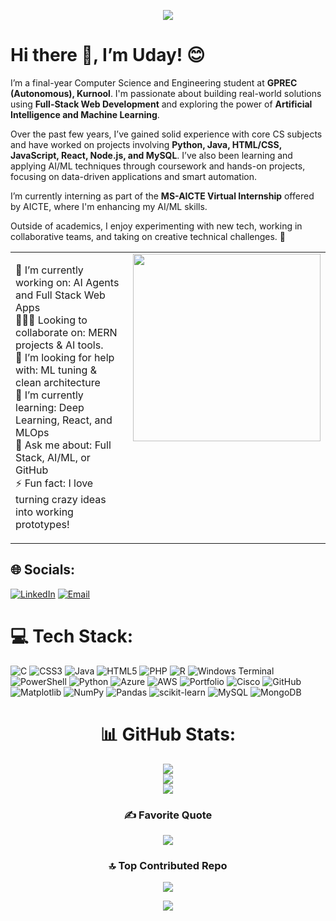 <p align="center">
  <img src="https://github.com/Anmol-Baranwal/Cool-GIFs-For-GitHub/assets/74038190/c288471c-be67-4fbb-af44-1c63ee9ed280" />
</p>

# Hi there 👋, I’m Uday! 😊

I’m a final-year Computer Science and Engineering student at **GPREC (Autonomous), Kurnool**. I'm passionate about building real-world solutions using **Full-Stack Web Development** and exploring the power of **Artificial Intelligence and Machine Learning**.

Over the past few years, I’ve gained solid experience with core CS subjects and have worked on projects involving **Python, Java, HTML/CSS, JavaScript, React, Node.js, and MySQL**. I’ve also been learning and applying AI/ML techniques through coursework and hands-on projects, focusing on data-driven applications and smart automation.

I’m currently interning as part of the **MS-AICTE Virtual Internship** offered by AICTE, where I'm enhancing my AI/ML skills.

Outside of academics, I enjoy experimenting with new tech, working in collaborative teams, and taking on creative technical challenges. 🚀

<table>
  <tr>
    <td valign="top" width="60%">
      
🔭 I’m currently working on: AI Agents and Full Stack Web Apps<br>
🧑‍🤝‍🧑 Looking to collaborate on: MERN projects & AI tools.<br>
🤝 I’m looking for help with: ML tuning & clean architecture<br>
🌱 I’m currently learning: Deep Learning, React, and MLOps<br>
💬 Ask me about: Full Stack, AI/ML, or GitHub<br>
⚡ Fun fact: I love turning crazy ideas into working prototypes!

   </td>
   <td valign="top" align="center" width="40%">
     <img src="https://github.com/Anmol-Baranwal/Cool-GIFs-For-GitHub/assets/74038190/219bcc70-f5dc-466b-9a60-29653d8e8433" width="300">
   </td>
  </tr>
</table>

## 🌐 Socials:
[![LinkedIn](https://img.shields.io/badge/LinkedIn-%230077B5.svg?logo=linkedin&logoColor=white)](https://www.linkedin.com/in/somapuramuday) 
[![Email](https://img.shields.io/badge/Email-D14836?logo=gmail&logoColor=white)](mailto:229x1a2856@gmail.com)

# 💻 Tech Stack:
![C](https://img.shields.io/badge/c-%2300599C.svg?style=for-the-badge&logo=c&logoColor=white) 
![CSS3](https://img.shields.io/badge/css3-%231572B6.svg?style=for-the-badge&logo=css3&logoColor=white) 
![Java](https://img.shields.io/badge/java-%23ED8B00.svg?style=for-the-badge&logo=openjdk&logoColor=white) 
![HTML5](https://img.shields.io/badge/html5-%23E34F26.svg?style=for-the-badge&logo=html5&logoColor=white) 
![PHP](https://img.shields.io/badge/php-%23777BB4.svg?style=for-the-badge&logo=php&logoColor=white) 
![R](https://img.shields.io/badge/r-%23276DC3.svg?style=for-the-badge&logo=r&logoColor=white) 
![Windows Terminal](https://img.shields.io/badge/Windows%20Terminal-%234D4D4D.svg?style=for-the-badge&logo=windows-terminal&logoColor=white) 
![PowerShell](https://img.shields.io/badge/PowerShell-%235391FE.svg?style=for-the-badge&logo=powershell&logoColor=white) 
![Python](https://img.shields.io/badge/python-3670A0?style=for-the-badge&logo=python&logoColor=ffdd54) 
![Azure](https://img.shields.io/badge/azure-%230072C6.svg?style=for-the-badge&logo=microsoftazure&logoColor=white) 
![AWS](https://img.shields.io/badge/AWS-%23FF9900.svg?style=for-the-badge&logo=amazon-aws&logoColor=white) 
![Portfolio](https://img.shields.io/badge/Portfolio-%23000000.svg?style=for-the-badge&logo=firefox&logoColor=#FF7139) 
![Cisco](https://img.shields.io/badge/cisco-%23049fd9.svg?style=for-the-badge&logo=cisco&logoColor=black) 
![GitHub](https://img.shields.io/badge/github-%23121011.svg?style=for-the-badge&logo=github&logoColor=white) 
![Matplotlib](https://img.shields.io/badge/Matplotlib-%23ffffff.svg?style=for-the-badge&logo=Matplotlib&logoColor=black) 
![NumPy](https://img.shields.io/badge/numpy-%23013243.svg?style=for-the-badge&logo=numpy&logoColor=white) 
![Pandas](https://img.shields.io/badge/pandas-%23150458.svg?style=for-the-badge&logo=pandas&logoColor=white) 
![scikit-learn](https://img.shields.io/badge/scikit--learn-%23F7931E.svg?style=for-the-badge&logo=scikit-learn&logoColor=white) 
![MySQL](https://img.shields.io/badge/mysql-4479A1.svg?style=for-the-badge&logo=mysql&logoColor=white) 
![MongoDB](https://img.shields.io/badge/MongoDB-%234ea94b.svg?style=for-the-badge&logo=mongodb&logoColor=white)

<div align="center">

# 📊 GitHub Stats:
<img src="https://github-readme-stats.vercel.app/api?username=udaycodespace&theme=github_dark_dimmed&hide_border=true&include_all_commits=false&count_private=true" /><br/>
<img src="https://nirzak-streak-stats.vercel.app/?user=udaycodespace&theme=github_dark_dimmed&hide_border=true" /><br/>
<img src="https://github-readme-stats.vercel.app/api/top-langs/?username=udaycodespace&theme=github_dark_dimmed&hide_border=true&include_all_commits=false&count_private=true&layout=compact" />

### ✍️ Favorite Quote
<img src="https://quotes-github-readme.vercel.app/api?type=horizontal&theme=gruvbox" />

### 🔝 Top Contributed Repo
<img src="https://github-contributor-stats.vercel.app/api?username=udaycodespace&limit=5&theme=highcontrast&combine_all_yearly_contributions=true" />

[![](https://visitcount.itsvg.in/api?id=udaycodespace&icon=2&color=10)](https://visitcount.itsvg.in)

</div>
